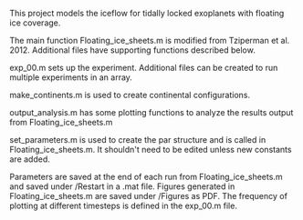 This project models the iceflow for tidally locked exoplanets with floating ice coverage. 

The main function Floating_ice_sheets.m is modified from Tziperman et al. 2012. Additional files have supporting functions described below.

exp_00.m sets up the experiment. Additional files can be created to run multiple experiments in an array.

make_continents.m is used to create continental configurations.

output_analysis.m has some plotting functions to analyze the results output from Floating_ice_sheets.m

set_parameters.m is used to create the par structure and is called in Floating_ice_sheets.m. It shouldn't need to be edited unless new constants are added.

Parameters are saved at the end of each run from Floating_ice_sheets.m and saved under /Restart in a .mat file.
Figures generated in Floating_ice_sheets.m are saved under /Figures as PDF. The frequency of plotting at different timesteps is defined in the exp_00.m file.
